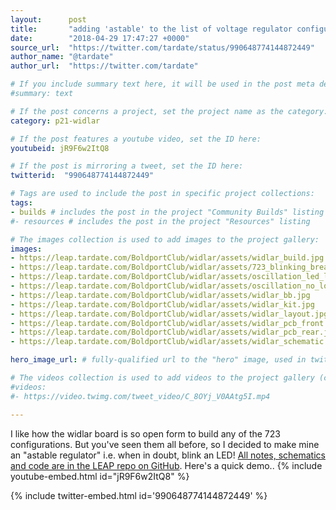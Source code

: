 ```yaml
---
layout:      post
title:       "adding 'astable' to the list of voltage regulator configurations for the classic µA723 - LEAP#385"
date:        "2018-04-29 17:47:27 +0000"
source_url:  "https://twitter.com/tardate/status/990648774144872449"
author_name: "@tardate"
author_url:  "https://twitter.com/tardate"

# If you include summary text here, it will be used in the post meta description instead of an excerpt from the post body
#summary: text

# If the post concerns a project, set the project name as the category:
category: p21-widlar

# If the post features a youtube video, set the ID here:
youtubeid: jR9F6w2ItQ8

# If the post is mirroring a tweet, set the ID here:
twitterid:  "990648774144872449"

# Tags are used to include the post in specific project collections:
tags:
- builds # includes the post in the project "Community Builds" listing
#- resources # includes the post in the project "Resources" listing

# The images collection is used to add images to the project gallery:
images:
- https://leap.tardate.com/BoldportClub/widlar/assets/widlar_build.jpg
- https://leap.tardate.com/BoldportClub/widlar/assets/723_blinking_breadboard.jpg
- https://leap.tardate.com/BoldportClub/widlar/assets/oscillation_led_load.gif
- https://leap.tardate.com/BoldportClub/widlar/assets/oscillation_no_load.gif
- https://leap.tardate.com/BoldportClub/widlar/assets/widlar_bb.jpg
- https://leap.tardate.com/BoldportClub/widlar/assets/widlar_kit.jpg
- https://leap.tardate.com/BoldportClub/widlar/assets/widlar_layout.jpg
- https://leap.tardate.com/BoldportClub/widlar/assets/widlar_pcb_front.jpg
- https://leap.tardate.com/BoldportClub/widlar/assets/widlar_pcb_rear.jpg
- https://leap.tardate.com/BoldportClub/widlar/assets/widlar_schematic.jpg

hero_image_url: # fully-qualified url to the "hero" image, used in twitter cards for example

# The videos collection is used to add videos to the project gallery (currently only mp4):
#videos:
#- https://video.twimg.com/tweet_video/C_8OYj_V0AAtg5I.mp4

---
```


I like how the widlar board is so open form to build any of the 723 configurations.
But you've seen them all before, so I decided to make mine an "astable regulator" i.e. when in doubt, blink an LED!
[All notes, schematics and code are in the LEAP repo on GitHub](https://github.com/tardate/LittleArduinoProjects/tree/master/BoldportClub/widlar).
Here's a quick demo..
{% include youtube-embed.html id="jR9F6w2ItQ8" %}

{% include twitter-embed.html id='990648774144872449' %}


